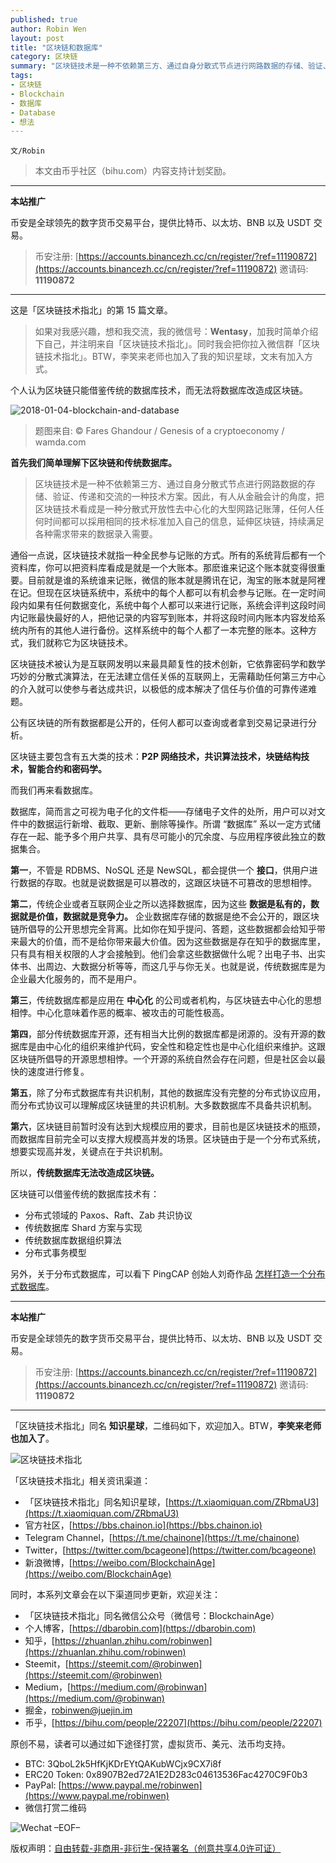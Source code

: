 ```yaml
---
published: true
author: Robin Wen
layout: post
title: "区块链和数据库"
category: 区块链
summary: "区块链技术是一种不依赖第三方、通过自身分散式节点进行网路数据的存储、验证、传递和交流的一种技术方案。因此，有人从金融会计的角度，把区块链技术看成是一种分散式开放性去中心化的大型网路记账薄，任何人任何时间都可以採用相同的技术标准加入自己的信息，延伸区块链，持续满足各种需求带来的数据录入需要。数据库，简而言之可视为电子化的文件柜——存储电子文件的处所，用户可以对文件中的数据运行新增、截取、更新、删除等操作。所谓 “数据库” 系以一定方式储存在一起、能予多个用户共享、具有尽可能小的冗余度、与应用程序彼此独立的数据集合。传统数据库无法改造成区块链。区块链可以借鉴传统的数据库技术有：分布式领域的 Paxos、Raft、Zab 共识协议、传统数据库 Shard 方案与实现、传统数据库数据组织算法、分布式事务模型。"
tags:
- 区块链
- Blockchain
- 数据库
- Database
- 想法
---
```


`文/Robin`

> 本文由币乎社区（bihu.com）内容支持计划奖励。

***

**本站推广**

币安是全球领先的数字货币交易平台，提供比特币、以太坊、BNB 以及 USDT 交易。

> 币安注册: [https://accounts.binancezh.cc/cn/register/?ref=11190872](https://accounts.binancezh.cc/cn/register/?ref=11190872)
> 邀请码: **11190872**

***

这是「区块链技术指北」的第 15 篇文章。

> 如果对我感兴趣，想和我交流，我的微信号：**Wentasy**，加我时简单介绍下自己，并注明来自「区块链技术指北」。同时我会把你拉入微信群「区块链技术指北」。BTW，李笑来老师也加入了我的知识星球，文末有加入方式。

个人认为区块链只能借鉴传统的数据库技术，而无法将数据库改造成区块链。

![2018-01-04-blockchain-and-database](https://cdn.dbarobin.com/lOS8SzA.jpg)

> 题图来自: © Fares Ghandour / Genesis of a cryptoeconomy / wamda.com

**首先我们简单理解下区块链和传统数据库。**

> 区块链技术是一种不依赖第三方、通过自身分散式节点进行网路数据的存储、验证、传递和交流的一种技术方案。因此，有人从金融会计的角度，把区块链技术看成是一种分散式开放性去中心化的大型网路记账薄，任何人任何时间都可以採用相同的技术标准加入自己的信息，延伸区块链，持续满足各种需求带来的数据录入需要。

通俗一点说，区块链技术就指一种全民参与记账的方式。所有的系统背后都有一个资料库，你可以把资料库看成是就是一个大账本。那麽谁来记这个账本就变得很重要。目前就是谁的系统谁来记账，微信的账本就是腾讯在记，淘宝的账本就是阿裡在记。但现在区块链系统中，系统中的每个人都可以有机会参与记账。在一定时间段内如果有任何数据变化，系统中每个人都可以来进行记账，系统会评判这段时间内记账最快最好的人，把他记录的内容写到账本，并将这段时间内账本内容发给系统内所有的其他人进行备份。这样系统中的每个人都了一本完整的账本。这种方式，我们就称它为区块链技术。

区块链技术被认为是互联网发明以来最具颠复性的技术创新，它依靠密码学和数学巧妙的分散式演算法，在无法建立信任关係的互联网上，无需藉助任何第三方中心的介入就可以使参与者达成共识，以极低的成本解决了信任与价值的可靠传递难题。

公有区块链的所有数据都是公开的，任何人都可以查询或者拿到交易记录进行分析。

区块链主要包含有五大类的技术：**P2P 网络技术，共识算法技术，块链结构技术，智能合约和密码学。**

而我们再来看数据库。

数据库，简而言之可视为电子化的文件柜——存储电子文件的处所，用户可以对文件中的数据运行新增、截取、更新、删除等操作。所谓 “数据库” 系以一定方式储存在一起、能予多个用户共享、具有尽可能小的冗余度、与应用程序彼此独立的数据集合。

**第一**，不管是 RDBMS、NoSQL 还是 NewSQL，都会提供一个 **接口**，供用户进行数据的存取。也就是说数据是可以篡改的，这跟区块链不可篡改的思想相悖。

**第二**，传统企业或者互联网企业之所以选择数据库，因为这些 **数据是私有的，数据就是价值，数据就是竞争力。** 企业数据库存储的数据是绝不会公开的，跟区块链所倡导的公开思想完全背离。比如你在知乎提问、答题，这些数据都会给知乎带来最大的价值，而不是给你带来最大价值。因为这些数据是存在知乎的数据库里，只有具有相关权限的人才会接触到。他们会拿这些数据做什么呢？出电子书、出实体书、出周边、大数据分析等等，而这几乎与你无关。也就是说，传统数据库是为企业最大化服务的，而不是用户。

**第三**，传统数据库都是应用在 **中心化** 的公司或者机构，与区块链去中心化的思想相悖。中心化意味着作恶的概率、被攻击的可能性极高。

**第四**，部分传统数据库开源，还有相当大比例的数据库都是闭源的。没有开源的数据库是由中心化的组织来维护代码，安全性和稳定性也是中心化组织来维护。这跟区块链所倡导的开源思想相悖。一个开源的系统自然会存在问题，但是社区会以最快的速度进行修复。

**第五**，除了分布式数据库有共识机制，其他的数据库没有完整的分布式协议应用，而分布式协议可以理解成区块链里的共识机制。大多数数据库不具备共识机制。

**第六**，区块链目前暂时没有达到大规模应用的要求，目前也是区块链技术的瓶颈，而数据库目前完全可以支撑大规模高并发的场景。区块链由于是一个分布式系统，想要实现高并发，关键点在于共识机制。

所以，**传统数据库无法改造成区块链。**

区块链可以借鉴传统的数据库技术有：

* 分布式领域的 Paxos、Raft、Zab 共识协议
* 传统数据库 Shard 方案与实现
* 传统数据库数据组织算法
* 分布式事务模型

另外，关于分布式数据库，可以看下 PingCAP 创始人刘奇作品 [怎样打造一个分布式数据库](http://www.infoq.com/cn/articles/how-to-build-a-distributed-database)。

***

**本站推广**

币安是全球领先的数字货币交易平台，提供比特币、以太坊、BNB 以及 USDT 交易。

> 币安注册: [https://accounts.binancezh.cc/cn/register/?ref=11190872](https://accounts.binancezh.cc/cn/register/?ref=11190872)
> 邀请码: **11190872**

***

「区块链技术指北」同名 **知识星球**，二维码如下，欢迎加入。BTW，**李笑来老师也加入了**。

![区块链技术指北](https://cdn.dbarobin.com/pQxlDqF.jpg)

「区块链技术指北」相关资讯渠道：

* 「区块链技术指北」同名知识星球，[https://t.xiaomiquan.com/ZRbmaU3](https://t.xiaomiquan.com/ZRbmaU3)
* 官方社区，[https://bbs.chainon.io](https://bbs.chainon.io)
* Telegram Channel，[https://t.me/chainone](https://t.me/chainone)
* Twitter，[https://twitter.com/bcageone](https://twitter.com/bcageone)
* 新浪微博，[https://weibo.com/BlockchainAge](https://weibo.com/BlockchainAge)

同时，本系列文章会在以下渠道同步更新，欢迎关注：

* 「区块链技术指北」同名微信公众号（微信号：BlockchainAge）
* 个人博客，[https://dbarobin.com](https://dbarobin.com)
* 知乎，[https://zhuanlan.zhihu.com/robinwen](https://zhuanlan.zhihu.com/robinwen)
* Steemit，[https://steemit.com/@robinwen](https://steemit.com/@robinwen)
* Medium，[https://medium.com/@robinwan](https://medium.com/@robinwan)
* 掘金，[robinwen@juejin.im](https://juejin.im/user/5673ccae60b2260ee435f89a/posts)
* 币乎，[https://bihu.com/people/22207](https://bihu.com/people/22207)

原创不易，读者可以通过如下途径打赏，虚拟货币、美元、法币均支持。

* BTC: 3QboL2k5HfKjKDrEYtQAKubWCjx9CX7i8f
* ERC20 Token: 0x8907B2ed72A1E2D283c04613536Fac4270C9F0b3
* PayPal: [https://www.paypal.me/robinwen](https://www.paypal.me/robinwen)
* 微信打赏二维码

![Wechat](https://cdn.dbarobin.com/SzoNl5b.jpg)
–EOF–

版权声明：[自由转载-非商用-非衍生-保持署名（创意共享4.0许可证）](http://creativecommons.org/licenses/by-nc-nd/4.0/deed.zh)
